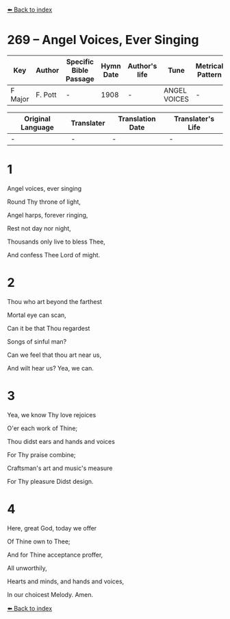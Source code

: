 [⬅️ Back to index](../README.md)

# 269 – Angel Voices, Ever Singing

Key | Author   | Specific Bible Passage     |Hymn Date |Author's life |Tune |Metrical Pattern   |Composer/Source
-- | --------- | ---------------------------|----------|--------------|-----|-------------------|-------------  
F Major |F. Pott |- |1908 |- |ANGEL VOICES |- |Sullivan

Original Language | Translater | Translation Date   | Translater's Life  
----------------- | --------- | --------------------|-------------     
\- |- |- |-




# 1

Angel voices, ever singing

Round Thy throne of light,

Angel harps, forever ringing,

Rest not day nor night,

Thousands only live to bless Thee,

And confess Thee Lord of might.



# 2

Thou who art beyond the farthest 

Mortal eye can scan,

Can it be that Thou regardest

Songs of sinful man?

Can we feel that thou art near us,

And wilt hear us?  Yea, we can.



# 3

Yea, we know Thy love rejoices

O'er each work of Thine;

Thou didst ears and hands and voices

For Thy praise combine;

Craftsman's art and music's measure

For Thy pleasure  Didst design.



# 4

Here, great God, today we offer

Of Thine own to Thee;

And for Thine acceptance proffer,

All unworthily,

Hearts and minds, and hands and voices,

In our choicest Melody.  Amen.

[⬅️ Back to index](../README.md)
